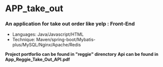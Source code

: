 # APP_take_out
### An application for take out order like yelp : Front-End 
- Languages: Java/Javascript/HTML
- Technique: Maven/spring-boot/Mybatis-plus/MySQL/Nginx/Apache/Redis

**Project portforlio can be found in "reggie" direnctory**
**Api can be found in App_Reggie_Take_Out_API.pdf**
